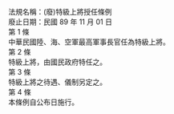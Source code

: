 法規名稱：(廢)特級上將授任條例  
廢止日期：民國 89 年 11 月 01 日  
第 1 條  
中華民國陸、海、空軍最高軍事長官任為特級上將。  
第 2 條  
特級上將，由國民政府特任之。  
第 3 條  
特級上將之待遇、儀制另定之。  
第 4 條  
本條例自公布日施行。  


